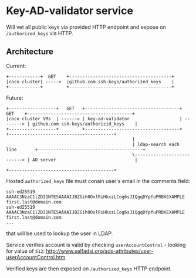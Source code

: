 # Key-AD-validator service

Will vet all public keys via provided HTTP endpoint and expose on `/authorized_keys` via HTTP.

## Architecture

Current:

```
+------------+  GET    +---------------------------------------+
|coco cluster| ----->  |github.com ssh-keys/authorized_keys    |
+------------+         +---------------------------------------+
```

Future:

```
+------------------+   GET   +------------------------------------+    GET    +----------------------------------------+
|coco cluster VMs  | ------> | key-ad-validator                   | --------> | github.com ssh-keys/authorizid_keys    |
+------------------+         +------------------------------------+           +----------------------------------------+
                                                |
                                                | ldap-search each line       +----------------------------------------+
                                                \---------------------------> | AD server                              |
                                                                              +----------------------------------------+
```

Hosted `authorized_keys` file must conain user's email in the comments field:

```
ssh-ed25519 AAAAC3NzaC1lZDI1NTE5AAAAIJBZGih0OxlRiHkxzLCog6sJIQgqDYpfuPRBKEXAMPLE first.last@domain.com
ssh-ed25519 AAAAC3NzaC1lZDI1NTE5AAAAIJBZGih0OxlRiHkxzLCog6sJIQgqDYpfuPRBKEXAMPLE first.last@domain.com
...
```

that will be used to lookup the user in LDAP.

Service verifies account is valid by checking `userAccountControl` - looking for value of `512`: http://www.selfadsi.org/ads-attributes/user-userAccountControl.htm

Verified keys are then exposed on `/authorized_keys` HTTP endpoint.
